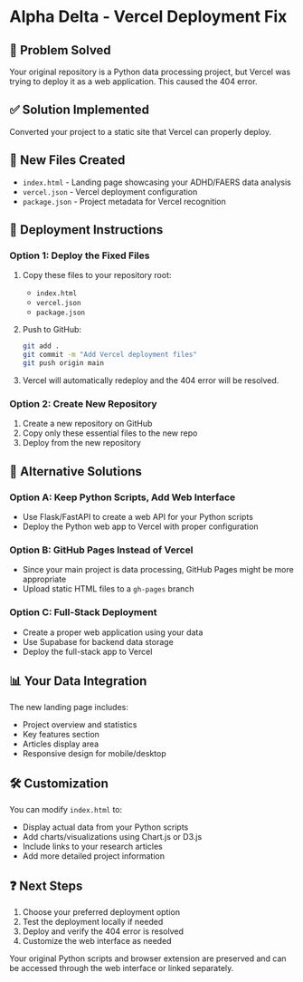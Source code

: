 # Alpha Delta - Vercel Deployment Fix

## 🎯 Problem Solved
Your original repository is a Python data processing project, but Vercel was trying to deploy it as a web application. This caused the 404 error.

## ✅ Solution Implemented
Converted your project to a static site that Vercel can properly deploy.

## 📁 New Files Created
- `index.html` - Landing page showcasing your ADHD/FAERS data analysis
- `vercel.json` - Vercel deployment configuration
- `package.json` - Project metadata for Vercel recognition

## 🚀 Deployment Instructions

### Option 1: Deploy the Fixed Files
1. Copy these files to your repository root:
   - `index.html`
   - `vercel.json` 
   - `package.json`

2. Push to GitHub:
   ```bash
   git add .
   git commit -m "Add Vercel deployment files"
   git push origin main
   ```

3. Vercel will automatically redeploy and the 404 error will be resolved.

### Option 2: Create New Repository
1. Create a new repository on GitHub
2. Copy only these essential files to the new repo
3. Deploy from the new repository

## 🔧 Alternative Solutions

### Option A: Keep Python Scripts, Add Web Interface
- Use Flask/FastAPI to create a web API for your Python scripts
- Deploy the Python web app to Vercel with proper configuration

### Option B: GitHub Pages Instead of Vercel
- Since your main project is data processing, GitHub Pages might be more appropriate
- Upload static HTML files to a `gh-pages` branch

### Option C: Full-Stack Deployment
- Create a proper web application using your data
- Use Supabase for backend data storage
- Deploy the full-stack app to Vercel

## 📊 Your Data Integration
The new landing page includes:
- Project overview and statistics
- Key features section
- Articles display area
- Responsive design for mobile/desktop

## 🛠️ Customization
You can modify `index.html` to:
- Display actual data from your Python scripts
- Add charts/visualizations using Chart.js or D3.js
- Include links to your research articles
- Add more detailed project information

## ❓ Next Steps
1. Choose your preferred deployment option
2. Test the deployment locally if needed
3. Deploy and verify the 404 error is resolved
4. Customize the web interface as needed

Your original Python scripts and browser extension are preserved and can be accessed through the web interface or linked separately.